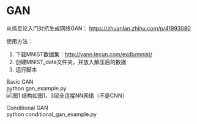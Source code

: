 # GAN

从信息论入门对抗生成网络GAN：
https://zhuanlan.zhihu.com/p/41993080

使用方法：
1. 下载MNIST数据集：http://yann.lecun.com/exdb/mnist/
2. 创建MNIST_data文件夹，并放入解压后的数据
3. 运行脚本

Basic GAN  
python gan_example.py  
![图1](https://raw.githubusercontent.com/bai-shang/GAN/master/GAN.png)
结构如图1，3层全连接NN网络（不是CNN）

Conditional GAN  
python conditional_gan_example.py  

